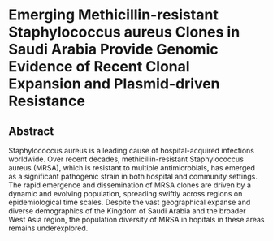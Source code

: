 # Emerging Methicillin-resistant Staphylococcus aureus Clones in Saudi Arabia Provide Genomic Evidence of Recent Clonal Expansion and Plasmid-driven Resistance

## Abstract
Staphylococcus aureus is a leading cause of hospital-acquired infections worldwide. Over recent decades, methicillin-resistant Staphylococcus aureus (MRSA), which is resistant to multiple antimicrobials, has emerged as a significant pathogenic strain in both hospital and community settings. The rapid emergence and dissemination of MRSA clones are driven by a dynamic and evolving population, spreading swiftly across regions on epidemiological time scales. Despite the vast geographical expanse and diverse demographics of the Kingdom of Saudi Arabia and the broader West Asia region, the population diversity of MRSA in hopitals in these areas remains underexplored.
